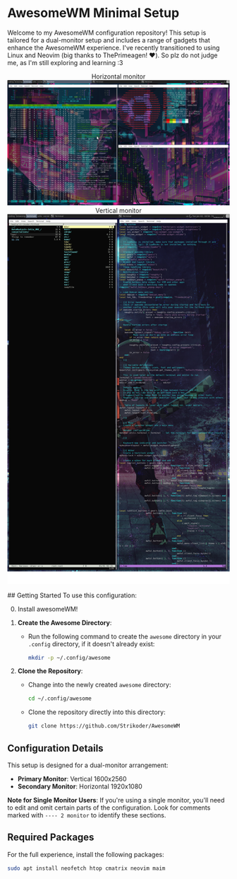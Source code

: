 # AwesomeWM Minimal Setup
Welcome to my AwesomeWM configuration repository! This setup is tailored for a dual-monitor setup and includes a range of gadgets that enhance the AwesomeWM experience. 
I've recently transitioned to using Linux and Neovim (big thanks to ThePrimeagen! ❤️). So plz do not judge me, as I'm still exploring and learning :3



<p align="center">
   Horizontal monitor
  <img src="https://github.com/Strikoder/AwesomeWM/blob/main/Screenshots/FirstMonitor.png?raw=true" alt="First monitor" style="margin-right: 10px;"/>
   Vertical monitor
  <img src="https://github.com/Strikoder/AwesomeWM/blob/main/Screenshots/SecondMonitor.png?raw=true" alt="Second monitor"/>
</p>
## Getting Started
To use this configuration:

0. Install awesomeWM!

1. **Create the Awesome Directory**:
   - Run the following command to create the `awesome` directory in your `.config` directory, if it doesn't already exist:
     ```bash
     mkdir -p ~/.config/awesome
     ```

2. **Clone the Repository**:
   - Change into the newly created `awesome` directory:
     ```bash
     cd ~/.config/awesome
     ```
   - Clone the repository directly into this directory:
     ```bash
     git clone https://github.com/Strikoder/AwesomeWM
     ```

## Configuration Details

This setup is designed for a dual-monitor arrangement:

- **Primary Monitor**: Vertical 1600x2560
- **Secondary Monitor**: Horizontal 1920x1080

**Note for Single Monitor Users**: If you're using a single monitor, you'll need to edit and omit certain parts of the configuration. Look for comments marked with `---- 2 monitor` to identify these sections.

## Required Packages

For the full experience, install the following packages:

``` bash
sudo apt install neofetch htop cmatrix neovim maim
```
